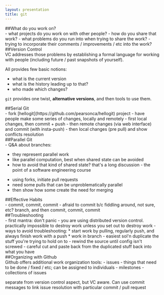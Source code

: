```yaml
---
layout: presentation
title: git
---
```

<section markdown="block">
##What do you work on?
<aside class="notes" markdown="block">
- what projects do you work on with other people?
- how do you share that work?
- what problems do you run into when trying to share the work?
- trying to incorporate their comments / improvements / etc into the work?
</aside>
</section>

<section markdown="block">
##Version Control
<aside class="notes" markdown="block">
VC addresses those problems by establishing a formal language for working with people
(including future / past snapshots of yourself).

All provides few basic notions:

- what is the current version
- what is the history leading up to that?
- who made which changes?

`git` provides one twist, **alternative versions**, and then tools to use them.
</aside>
</section>

<section markdown="block">
##Serial Git
<aside class="notes" markdown="block">
- fork [hellogit](https://github.com/pearsonca/hellogit) project
- have people make some series of changes, locally and remotely
- first local changes, then commit + push
- then remote changes (via web interface) and commit (with insta-push)
- then local changes (pre pull) and show conflicts resolution
</aside>
</section>

<section markdown="block">
##Parallel Git
<aside class="notes" markdown="block">
- Q&A about branches:

 * they represent parallel work
 * like parallel computation, best when shared state can be avoided
 * how to avoid that kind of shared state? that's a long discussion - the point of a software engineering course
- using forks, initiate pull requests
- need some pulls that can be unproblematically parallel
- then show how some create the need for merging
</aside>
</section>

<section markdown="block">
##Effective Habits
<aside class="notes" markdown="block">
- commit, commit, commit
- afraid to commit b/c fiddling around, not sure, etc?  branch, and then commit, commit, commit
</aside>
</section>

<section markdown="block">
##Troubleshooting
<aside class="notes" markdown="block">
- first mantra: don't panic - you are using distributed version control.
practically impossible to destroy work unless you set out to destroy work
- ways to avoid troubleshooting:
 * start work by pulling, regularly push, and always finish work with a push
 * work in branch 
- easiest sol'n duplicate the stuff you're trying to hold on to
- rewind the source until config isn't screwed
- careful cut and paste back from the duplicated stuff back into what you have
</aside>
</section>

<section markdown="block">
##Organizing with Github
<aside class="notes" markdown="block">
Github offers additional work organization tools:
 - issues - things that need to be done / fixed / etc; can be assigned to individuals
 - milestones - collections of issues

separate from version control aspect, but VC aware.  Can use commit messages to link issue resolution
with particular commit / pull request
</aside>
</section>
